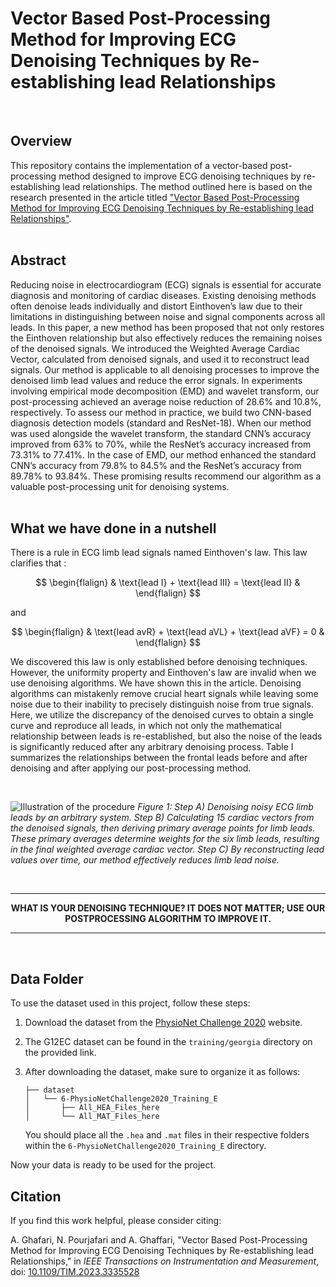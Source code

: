 # Vector Based Post-Processing Method for Improving ECG Denoising Techniques by Re-establishing lead Relationships

<br>

## Overview

This repository contains the implementation of a vector-based post-processing method designed to improve ECG denoising techniques by re-establishing lead relationships. The method outlined here is based on the research presented in the article titled ["Vector Based Post-Processing Method for Improving ECG Denoising Techniques by Re-establishing lead Relationships"](https://ieeexplore.ieee.org/abstract/document/10330088/).
<br>
<br>



## Abstract
Reducing noise in electrocardiogram (ECG) signals is essential for accurate diagnosis and monitoring of cardiac diseases. Existing denoising methods often denoise leads individually and distort Einthoven’s law due to their limitations in distinguishing between noise and signal components across all leads. In this paper, a new method has been proposed that not only restores the Einthoven relationship but also effectively reduces the remaining noises of the denoised signals. We introduced the Weighted Average Cardiac Vector, calculated from denoised signals, and used it to reconstruct lead signals. Our method is applicable to all denoising processes to improve the denoised limb lead values and reduce the error signals. In experiments involving empirical mode decomposition (EMD) and wavelet transform, our post-processing achieved an average noise reduction of 28.6% and 10.8%, respectively. To assess our method in practice, we build two CNN-based diagnosis detection models (standard and ResNet-18). When our method was used alongside the wavelet transform, the standard CNN’s accuracy improved from 63% to 70%, while the ResNet’s accuracy increased from 73.31% to 77.41%. In the case of EMD, our method enhanced the standard CNN’s accuracy from 79.8% to 84.5% and the ResNet’s accuracy from 89.78% to 93.84%. These promising results recommend our algorithm as a valuable post-processing unit for denoising systems.
<br>
<br>


## What we have done in a nutshell

There is a rule in ECG limb lead signals named Einthoven's law. This law clarifies that :

$$
\begin{flalign}
& \text{lead I} + \text{lead III} = \text{lead II} &
\end{flalign}
$$

and

$$ 
\begin{flalign}    
& \text{lead avR} + \text{lead aVL} + \text{lead aVF} = 0 &
\end{flalign}
$$ 

We discovered this law is only established before denoising techniques. However, the uniformity property and Einthoven's law are invalid when we use denoising algorithms. We have shown this in the article. Denoising algorithms can mistakenly remove crucial heart signals while leaving some noise due to their inability to precisely distinguish noise from true signals. 
Here, we utilize the discrepancy of the denoised curves to obtain a single curve and reproduce all leads, in which not only the mathematical relationship between leads is re-established, but also the noise of the leads is significantly reduced after any arbitrary denoising process. Table I summarizes the relationships between the frontal leads before and after denoising and after applying our post-processing method.

<br>

![Illustration of the procedure](images/overview.png)
*Figure 1: Step A) Denoising noisy ECG limb leads by an arbitrary system. Step B) Calculating 15 cardiac vectors from the denoised signals, then deriving primary average points for limb leads. These primary averages determine weights for the six limb leads, resulting in the final weighted average cardiac vector. Step C) By reconstructing lead values over time, our method effectively reduces limb lead noise.*

<br>

***
<div align="center">
  <strong>WHAT IS YOUR DENOISING TECHNIQUE? IT DOES NOT MATTER; USE OUR POSTPROCESSING ALGORITHM TO IMPROVE IT. </strong>
</div>
      
***


<br>

      
## Data Folder


To use the dataset used in this project, follow these steps:

1. Download the dataset from the [PhysioNet Challenge 2020](https://physionet.org/content/challenge-2020/1.0.2/) website.

2. The G12EC dataset can be found in the `training/georgia` directory on the provided link.

3. After downloading the dataset, make sure to organize it as follows:

    ```
    ├── dataset
    │   └── 6-PhysioNetChallenge2020_Training_E
    │       ├── All_HEA_Files_here
    │       └── All_MAT_Files_here
    ```

   You should place all the `.hea` and `.mat` files in their respective folders within the `6-PhysioNetChallenge2020_Training_E` directory.

Now your data is ready to be used for the project.
<br>

## Citation

If you find this work helpful, please consider citing:

A. Ghafari, N. Pourjafari and A. Ghaffari, "Vector Based Post-Processing Method for Improving ECG Denoising Techniques by Re-establishing lead Relationships," in *IEEE Transactions on Instrumentation and Measurement*, doi: [10.1109/TIM.2023.3335528](https://ieeexplore.ieee.org/document/10330088)
